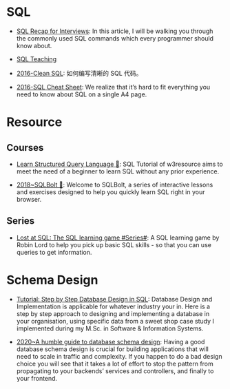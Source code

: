 # SQL

- [SQL Recap for Interviews](https://parg.co/bBs): In this article, I will be walking you through the commonly used SQL commands which every programmer should know about.

- [SQL Teaching](https://www.sqlteaching.com/)

- [2016-Clean SQL](http://jonathansacramento.com/posts/20161119_clean_sql.html): 如何编写清晰的 SQL 代码。

- [2016-SQL Cheat Sheet](https://zeroturnaround.com/rebellabs/sql-cheat-sheet/): We realize that it’s hard to fit everything you need to know about SQL on a single A4 page.

# Resource

## Courses

- [Learn Structured Query Language 🎥](https://www.w3resource.com/sql/tutorials.php): SQL Tutorial of w3resource aims to meet the need of a beginner to learn SQL without any prior experience.

- [2018~SQLBolt 🎥](https://sqlbolt.com/): Welcome to SQLBolt, a series of interactive lessons and exercises designed to help you quickly learn SQL right in your browser.

## Series

- [Lost at SQL: The SQL learning game #Series#](https://lost-at-sql.therobinlord.com/): A SQL learning game by Robin Lord to help you pick up basic SQL skills - so that you can use queries to get information.

# Schema Design

- [Tutorial: Step by Step Database Design in SQL](https://www.linkedin.com/pulse/tutorial-step-database-design-sql-david-mccaldin): Database Design and Implementation is applicable for whatever industry your in. Here is a step by step approach to designing and implementing a database in your organisation, using specific data from a sweet shop case study I implemented during my M.Sc. in Software & Information Systems.

- [2020~A humble guide to database schema design](https://www.mikealche.com/software-development/a-humble-guide-to-database-schema-design): Having a good database schema design is crucial for building applications that will need to scale in traffic and complexity. If you happen to do a bad design choice you will see that it takes a lot of effort to stop the pattern from propagating to your backends’ services and controllers, and finally to your frontend.

